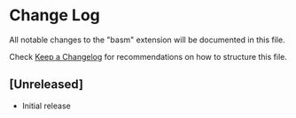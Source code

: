 # Change Log

All notable changes to the "basm" extension will be documented in this file.

Check [Keep a Changelog](http://keepachangelog.com/) for recommendations on how to structure this file.

## [Unreleased]

- Initial release